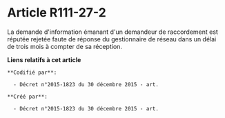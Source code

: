 # Article R111-27-2

La demande d'information émanant d'un demandeur de raccordement est réputée rejetée faute de réponse du gestionnaire de
réseau dans un délai de trois mois à compter de sa réception.

**Liens relatifs à cet article**

	**Codifié par**:

	  - Décret n°2015-1823 du 30 décembre 2015 - art.

	**Créé par**:

	  - Décret n°2015-1823 du 30 décembre 2015 - art.

